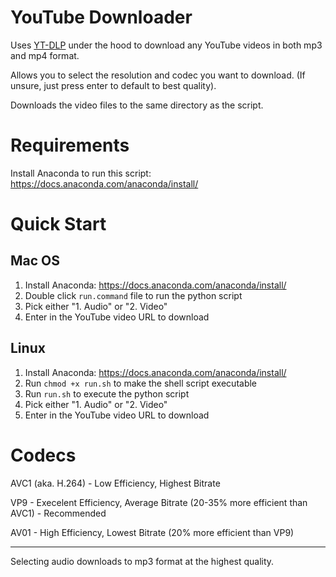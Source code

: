 # YouTube Downloader
Uses [YT-DLP](https://github.com/yt-dlp/yt-dlp) under the hood to download any YouTube videos in both mp3 and mp4 format.

Allows you to select the resolution and codec you want to download. (If unsure, just press enter to default to best quality).

Downloads the video files to the same directory as the script.

# Requirements
Install Anaconda to run this script: https://docs.anaconda.com/anaconda/install/

# Quick Start
## Mac OS
1. Install Anaconda: https://docs.anaconda.com/anaconda/install/
2. Double click `run.command` file to run the python script
3. Pick either "1. Audio" or "2. Video"
4. Enter in the YouTube video URL to download

## Linux
1. Install Anaconda: https://docs.anaconda.com/anaconda/install/
2. Run `chmod +x run.sh` to make the shell script executable
3. Run `run.sh` to execute the python script
4. Pick either "1. Audio" or "2. Video"
5. Enter in the YouTube video URL to download

# Codecs

AVC1 (aka. H.264) - Low Efficiency, Highest Bitrate

VP9 - Execelent Efficiency, Average Bitrate (20-35% more efficient than AVC1) - Recommended

AV01 - High Efficiency, Lowest Bitrate (20% more efficient than VP9)

---

Selecting audio downloads to mp3 format at the highest quality.
